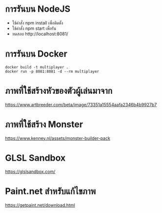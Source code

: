 # การรันบน NodeJS
- ใช้คำสั่ง  npm install   เพื่อติดตั้ง
- ใช้คำสั่ง  npm  start   เพื่อรัน
- ทดสอบ  http://localhost:8081/    
 
# การรันบน Docker

``` 
docker build -t multiplayer .
docker run -p 8081:8081 -d --rm multiplayer
```

# ภาพที่ใช้สร้างหัวของตัวผู้เล่นมาจาก
https://www.artbreeder.com/beta/image/73351a15554aafa2346b4b9927b7

# ภาพที่ใช้สร้าง Monster
https://www.kenney.nl/assets/monster-builder-pack 

# GLSL Sandbox
https://glslsandbox.com/

# Paint.net สำหรับแก้ไขภาพ
https://getpaint.net/download.html
